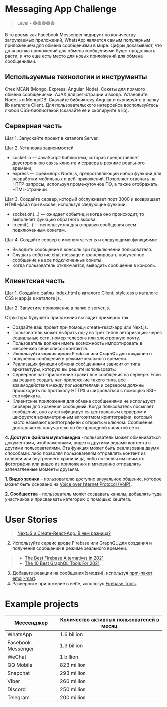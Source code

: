 # Messaging App Challenge

> Level - 🟢🟢🟢🟢🟢 

В то время как Facebook Messenger лидирует по количеству загружаемых приложений, WhatsApp является самым популярным приложением для обмена сообщениями в мире. 
Цифры доказывают, что доля рынка приложений для обмена сообщениями будет продолжать расти, и что еще есть место для новых приложений для обмена сообщениями.

## Используемые технологии и инструменты

Стек MEAN (Mongo, Express, Angular, Node).
Сокеты для прямого обмена сообщениями.
AJAX для регистрации и входа.
Установите Node.js и MongoDB. 
Скачайте библиотеку Angular и скопируйте в папку lib каталога Client.
Для пользовательского интерфейса воспользуйтесь любой CSS-библиотекой (скачайте её и скопируйте в lib).

## Серверная часть

Шаг 1. Запускайте проект в каталоге Server.

Шаг 2. Установка зависимостей
- socket.io — JavaScript-библиотека, которая предоставляет двустороннюю связь клиента и сервера в режиме реального времени;
- express — фреймворк Node.js, предоставляющий набор функций для разработки мобильных и веб-приложений. Позволяет отвечать на HTTP-запросы, используя промежуточное ПО, а также отображать HTML-страницы.

Шаг 3. Создайте сервер, который обслуживает порт 3000 и возвращает HTML-файл при вызове, используя следующие функции:
- socket.on(...) — ожидает событие, и когда оно происходит, то выполняет функцию обратного вызова.
- io.emit(...) — используется для отправки сообщения всем подключенным сокетам.

Шаг 4. Создайте сервер с именем server.js и следующими функциями:
- Выводить сообщение в консоль при подключении пользователя.
- Слушать событие chat message и транслировать полученное сообщение на все подключенные сокеты.
- Когда пользователь отключается, выводить сообщение в консоль.

## Клиентская часть

Шаг 1. Создайте файлы index.html в каталоге Client, style.css в каталоге CSS и app.js в каталоге js.

Шаг 2. Запустите приложение в папке с server.js.








Структура будущего приложения выглядит примерно так:
- Создайте ваш проект при помощи create-react-app или Next.js.
- Пользователь может выбрать одну из трех типов авторизации: через социальные сети, номер телефона или электронную почту.
- Пользователь должен иметь возможность импортировать в мессенжер свой список контактов. 
- Используйте сервис вроде Firebase или GraphQL для создания и получения сообщений в режиме реального времени.
- Реализация функции обмена сообщениями зависит от типа архитектуры, которую вы решите использовать: 
- Серверное чат-приложение хранит все сообщения на сервере. Если вы решите создать чат-приложение такого типа, все взаимодействия между пользователями и сервером должны происходить по протоколу HTTPS и шифроваться с помощью SSL-сертификата. 
- Клиентские приложения для обмена сообщениями не используют серверы для хранения сообщений. Когда пользователь посылает сообщение, оно аутентифицируется центральным сервером и шифруется асимметричным алгоритмом криптографии, который часто называют криптографией с открытым ключом. Сообщение доставляется получателю по беспроводной ячеистой сети.

**4. Доступ к файлам мультимедиа** - пользователь может обмениваться документами, изображениями, видео и другими видами контента с другими пользователями. Эта функция может быть реализована двумя способами: либо позволяя пользователям отправлять контент из галереи или внутреннего хранилища, либо позволяя им снимать фотографии или видео из приложения и мгновенно отправлять запечатленные моменты друзьям.

**1. Видео звонки** - пользователю доступно визуальное общение, которое может быть основано на [Voice over Internet Protocol (VoIP)](https://www.fcc.gov/general/voice-over-internet-protocol-voip).

**2. Сообщества** - пользователь может создавать каналы, добавлять туда участников и присваивать категорию с помощью хештега.


# User Stories


> [NextJS и Create-React-App. В чем разница?](https://habr.com/ru/company/timeweb/blog/536758/)
2. Используйте сервис вроде Firebase или GraphQL для создания и получения сообщений в режиме реального времени.
> - [The Best Firebase Alternatives in 2021](https://blog.back4app.com/the-best-firebase-alternatives/)
> - [The 10 Best GraphQL Tools For 2021](https://graphcms.com/blog/best-graphql-tools-2021)
3. Добавьте реакции на сообщения (эмодзи), используя [npm-пакет emoji-mart](https://www.npmjs.com/package/@ctrl/ngx-emoji-mart).
4. Разверните приложение в вебе, используя [Firebase Tools](https://firebase.google.com/docs/cli).

# Example projects

Мессенджер  | Количество активных пользователей в месяц
------------- | -------------
WhatsApp   | 1.6 billion
Facebook Messenger | 1.3 billion
WeChat |	1 billion
QQ Mobile	| 823 million
Snapchat |	293 million
Viber	| 260 million
Discord	| 250 million
Telegram	| 200 million
